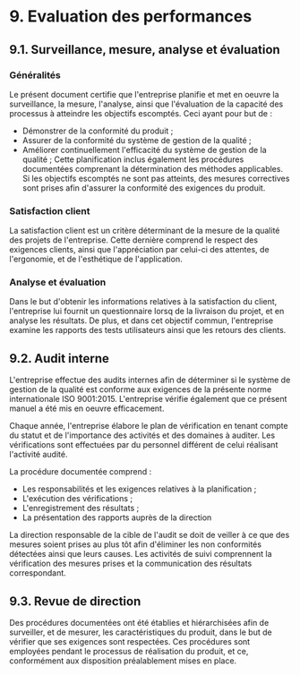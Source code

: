 # 9. Evaluation des performances

## 9.1. Surveillance, mesure, analyse et évaluation

### Généralités

  Le présent document certifie que l'entreprise
planifie et met en oeuvre la surveillance, la mesure, l'analyse, ainsi que l'évaluation de la capacité des processus à atteindre les objectifs escomptés.
Ceci ayant pour but de :
   - Démonstrer de la conformité du produit ;
   - Assurer de la conformité du système de gestion de la qualité ;
   - Améliorer continuellement l'efficacité du système de gestion de la qualité ;
Cette planification inclus également les procédures documentées comprenant la détermination des méthodes applicables.
Si les objectifs escomptés ne sont pas atteints, des mesures correctives sont prises afin d'assurer la conformité des exigences du produit.


### Satisfaction client

  La satisfaction client est un critère déterminant de la mesure de la qualité des projets de l'entreprise.
Cette dernière comprend le respect des exigences clients, ainsi que l'appréciation par celui-ci des attentes, de l'ergonomie, et de l'esthétique de l'application.


### Analyse et évaluation

  Dans le but d'obtenir les informations relatives à la satisfaction du client, l'entreprise lui fournit un questionnaire lorsq de la livraison du projet, et en analyse les résultats.
De plus, et dans cet objectif commun, l'entreprise examine les rapports des tests utilisateurs ainsi que les retours des clients.


## 9.2. Audit interne

  L'entreprise effectue des audits internes afin de déterminer si le système de gestion de la qualité est conforme aux exigences de la présente norme internationale ISO 9001:2015.
L'entreprise vérifie également que ce présent manuel a été mis en oeuvre efficacement.

Chaque année, l'entreprise élabore le plan de vérification en tenant compte du statut et de l'importance des activités et des domaines à auditer.
Les vérifications sont effectuées par du personnel différent de celui réalisant l'activité audité.

La procédure documentée comprend :
   - Les responsabilités et les exigences relatives à la planification ;
   - L'exécution des vérifications ;
   - L'enregistrement des résultats ;
   - La présentation des rapports auprès de la direction

   La direction responsable de la cible de l'audit se doit de veiller à ce que des mesures soient prises au plus tôt afin d'éliminer les non conformités détectées ainsi que leurs causes.
Les activités de suivi comprennent la vérification des mesures prises et la communication des résultats correspondant.


## 9.3. Revue de direction

  Des procédures documentées ont été établies et hiérarchisées afin de surveiller, et de mesurer, les caractéristiques du produit, dans le but de vérifier que ses exigences sont respectées.
Ces procédures sont employées pendant le processus de réalisation du produit, et ce, conformément aux disposition préalablement mises en place.
